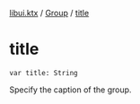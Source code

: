 [libui.ktx](../index.md) / [Group](index.md) / [title](./title.md)

# title

`var title: String`

Specify the caption of the group.

